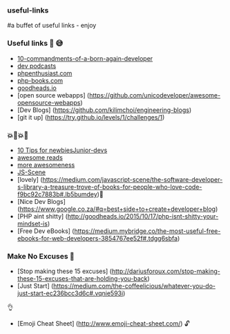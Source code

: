 ### useful-links
#a buffet of useful links - enjoy

### Useful links :muscle: :sweat_smile:
  * [10-commandments-of-a-born-again-developer](http://goodheads.io/2015/07/26/the-10-commandments-of-a-born-again-developer)
  * [dev podcasts](http://goodheads.io/2016/02/24/how-i-learn-and-keep-up-with-the-tech-times-podcasts)
  * [phpenthusiast.com](http://phpenthusiast.com)
  * [php-books.com](http://php-books.com/)
  * [goodheads.io](http://goodheads.io)
  * [open source webapps] (https://github.com/unicodeveloper/awesome-opensource-webapps)
  * [Dev Blogs] (https://github.com/kilimchoi/engineering-blogs)
  * [git it up] (https://try.github.io/levels/1/challenges/1) 

### :boom::school_satchel::boom::school_satchel:
  * [10 Tips for newbiesJunior-devs](http://goodheads.io/2015/07/09/10-tips-for-newbiesjunior-developers)
  * [awesome reads](https://github.com/bevacqua/reads)
  * [more awesomeness](https://github.com/jlevy/awesome-github)
  * [JS-Scene](https://medium.com/javascript-scene)
  * [lovely] (https://medium.com/javascript-scene/the-software-developer-s-library-a-treasure-trove-of-books-for-people-who-love-code-f9bc92c7883b#.lb5bumdey):strawberry:
  * [Nice Dev Blogs] (https://www.google.co.za/#q=best+side+to+create+developer+blog)
  * [PHP aint shitty] (http://goodheads.io/2015/10/17/php-isnt-shitty-your-mindset-is)
  * [Free Dev eBooks] (https://medium.mybridge.co/the-most-useful-free-ebooks-for-web-developers-3854767ee52f#.tdgg6sbfa)
  
  ### Make No Excuses :raised_hands:
  * [Stop making these 15 excuses] (http://dariusforoux.com/stop-making-these-15-excuses-that-are-holding-you-back)
  * [Just Start] (https://medium.com/the-coffeelicious/whatever-you-do-just-start-ec236bcc3d6c#.vqnie593i)
  
  :ok_hand:
  * [Emoji Cheat Sheet] (http://www.emoji-cheat-sheet.com/) :unlock:
